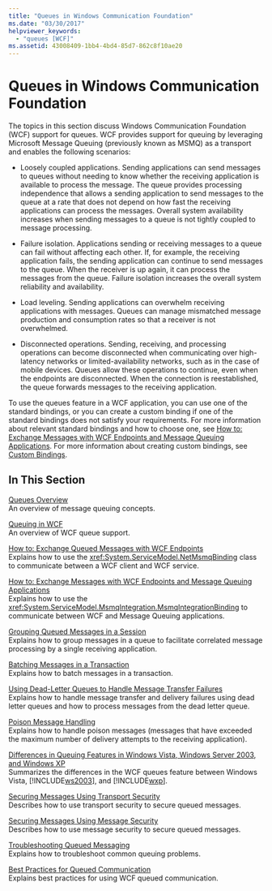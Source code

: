 ```yaml
---
title: "Queues in Windows Communication Foundation"
ms.date: "03/30/2017"
helpviewer_keywords: 
  - "queues [WCF]"
ms.assetid: 43008409-1bb4-4bd4-85d7-862c8f10ae20
---
```

# Queues in Windows Communication Foundation
The topics in this section discuss Windows Communication Foundation (WCF) support for queues. WCF provides support for queuing by leveraging Microsoft Message Queuing (previously known as MSMQ) as a transport and enables the following scenarios:  
  
- Loosely coupled applications. Sending applications can send messages to queues without needing to know whether the receiving application is available to process the message. The queue provides processing independence that allows a sending application to send messages to the queue at a rate that does not depend on how fast the receiving applications can process the messages. Overall system availability increases when sending messages to a queue is not tightly coupled to message processing.  
  
- Failure isolation. Applications sending or receiving messages to a queue can fail without affecting each other. If, for example, the receiving application fails, the sending application can continue to send messages to the queue. When the receiver is up again, it can process the messages from the queue. Failure isolation increases the overall system reliability and availability.  
  
- Load leveling. Sending applications can overwhelm receiving applications with messages. Queues can manage mismatched message production and consumption rates so that a receiver is not overwhelmed.  
  
- Disconnected operations. Sending, receiving, and processing operations can become disconnected when communicating over high-latency networks or limited-availability networks, such as in the case of mobile devices. Queues allow these operations to continue, even when the endpoints are disconnected. When the connection is reestablished, the queue forwards messages to the receiving application.  
  
 To use the queues feature in a WCF application, you can use one of the standard bindings, or you can create a custom binding if one of the standard bindings does not satisfy your requirements. For more information about relevant standard bindings and how to choose one, see [How to: Exchange Messages with WCF Endpoints and Message Queuing Applications](../../../../docs/framework/wcf/feature-details/how-to-exchange-messages-with-wcf-endpoints-and-message-queuing-applications.md). For more information about creating custom bindings, see [Custom Bindings](../../../../docs/framework/wcf/extending/custom-bindings.md).  
  
## In This Section  
 [Queues Overview](../../../../docs/framework/wcf/feature-details/queues-overview.md)  
 An overview of message queuing concepts.  
  
 [Queuing in WCF](../../../../docs/framework/wcf/feature-details/queuing-in-wcf.md)  
 An overview of WCF queue support.  
  
 [How to: Exchange Queued Messages with WCF Endpoints](../../../../docs/framework/wcf/feature-details/how-to-exchange-queued-messages-with-wcf-endpoints.md)  
 Explains how to use the <xref:System.ServiceModel.NetMsmqBinding> class to communicate between a WCF client and WCF service.  
  
 [How to: Exchange Messages with WCF Endpoints and Message Queuing Applications](../../../../docs/framework/wcf/feature-details/how-to-exchange-messages-with-wcf-endpoints-and-message-queuing-applications.md)  
 Explains how to use the <xref:System.ServiceModel.MsmqIntegration.MsmqIntegrationBinding> to communicate between WCF and Message Queuing applications.  
  
 [Grouping Queued Messages in a Session](../../../../docs/framework/wcf/feature-details/grouping-queued-messages-in-a-session.md)  
 Explains how to group messages in a queue to facilitate correlated message processing by a single receiving application.  
  
 [Batching Messages in a Transaction](../../../../docs/framework/wcf/feature-details/batching-messages-in-a-transaction.md)  
 Explains how to batch messages in a transaction.  
  
 [Using Dead-Letter Queues to Handle Message Transfer Failures](../../../../docs/framework/wcf/feature-details/using-dead-letter-queues-to-handle-message-transfer-failures.md)  
 Explains how to handle message transfer and delivery failures using dead letter queues and how to process messages from the dead letter queue.  
  
 [Poison Message Handling](../../../../docs/framework/wcf/feature-details/poison-message-handling.md)  
 Explains how to handle poison messages (messages that have exceeded the maximum number of delivery attempts to the receiving application).  
  
 [Differences in Queuing Features in Windows Vista, Windows Server 2003, and Windows XP](../../../../docs/framework/wcf/feature-details/diff-in-queue-in-vista-server-2003-windows-xp.md)  
 Summarizes the differences in the WCF queues feature between Windows Vista, [!INCLUDE[ws2003](../../../../includes/ws2003-md.md)], and [!INCLUDE[wxp](../../../../includes/wxp-md.md)].  
  
 [Securing Messages Using Transport Security](../../../../docs/framework/wcf/feature-details/securing-messages-using-transport-security.md)  
 Describes how to use transport security to secure queued messages.  
  
 [Securing Messages Using Message Security](../../../../docs/framework/wcf/feature-details/securing-messages-using-message-security.md)  
 Describes how to use message security to secure queued messages.  
  
 [Troubleshooting Queued Messaging](../../../../docs/framework/wcf/feature-details/troubleshooting-queued-messaging.md)  
 Explains how to troubleshoot common queuing problems.  
  
 [Best Practices for Queued Communication](../../../../docs/framework/wcf/feature-details/best-practices-for-queued-communication.md)  
 Explains best practices for using WCF queued communication.  
